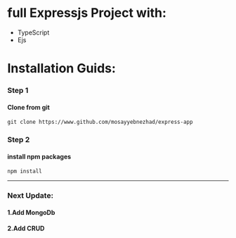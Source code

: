 # full Expressjs Project with:
- TypeScript
- Ejs

# Installation Guids: 
### Step 1 
#### Clone from git

``` Code
git clone https://www.github.com/mosayyebnezhad/express-app
```

### Step 2
#### install npm packages

``` Code
npm install
```



---
### Next Update:
#### 1.Add MongoDb 
#### 2.Add CRUD
